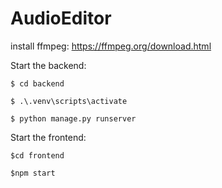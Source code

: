 # AudioEditor

install ffmpeg: https://ffmpeg.org/download.html

Start the backend:

```
$ cd backend

$ .\.venv\scripts\activate

$ python manage.py runserver
```

Start the frontend:

```
$cd frontend

$npm start
```
